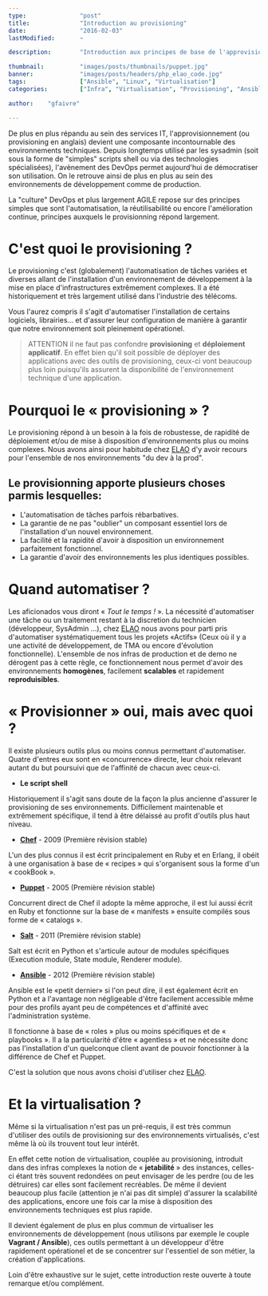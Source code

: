 ```yaml
---
type:               "post"
title:              "Introduction au provisioning"
date:               "2016-02-03"
lastModified:       ~

description:        "Introduction aux principes de base de l'approvisionnement (ou provisoning) d'environnements de développement, d'exécution, de production ou encore de test"

thumbnail:          "images/posts/thumbnails/puppet.jpg"
banner:             "images/posts/headers/php_elao_code.jpg"
tags:               ["Ansible", "Linux", "Virtualisation"]
categories:         ["Infra", "Virtualisation", "Provisioning", "Ansible"]

author:    "gfaivre"

---
```


De plus en plus répandu au sein des services IT, l'approvisionnement (ou provisioning en anglais) devient une composante incontournable des environnements techniques. <!--more--> Depuis longtemps utilisé par les sysadmin (soit sous la forme de "simples" scripts shell ou via des technologies spécialisées), l'avènement des DevOps permet aujourd'hui de démocratiser son utilisation. On le retrouve ainsi de plus en plus au sein des environnements de développement comme de production.

La "culture" DevOps et plus largement AGILE repose sur des principes simples que sont l'automatisation, la réutilisabilité ou encore l'amélioration continue, principes auxquels le provisionning répond largement.

# C'est quoi le provisioning ?

Le provisioning c'est (globalement) l'automatisation de tâches variées et diverses allant de l'installation d'un environnement de développement à la mise en place d'infrastructures extrêmement complexes. Il a été historiquement et très largement utilisé dans l'industrie des télécoms.

Vous l'aurez compris il s'agit d'automatiser l'installation de certains logiciels, librairies... et d'assurer leur configuration de manière à garantir que notre environnement soit pleinement opérationel.

> ATTENTION il ne faut pas confondre **provisioning** et **déploiement applicatif**. En effet bien qu'il soit possible de déployer des applications avec des outils de provisioning, ceux-ci vont beaucoup plus loin puisqu'ils assurent la disponibilité de l'environnement technique d'une application.

# Pourquoi le « provisioning » ?

Le provisioning répond à un besoin à la fois de robustesse, de rapidité de déploiement et/ou de mise à disposition d'environnements plus ou moins complexes. Nous avons ainsi pour habitude chez [ELAO](https://www.elao.com) d'y avoir recours pour l'ensemble de nos environnements "du dev à la prod".

Le provisionning apporte plusieurs choses parmis lesquelles:
-----------------------------------------------------------

- L'automatisation de tâches parfois rébarbatives.
- La garantie de ne pas "oublier" un composant essentiel lors de l'installation d'un nouvel environnement.
- La facilité et la rapidité d'avoir à disposition un environnement parfaitement fonctionnel.
- La garantie d'avoir des environnements les plus identiques possibles.

# Quand automatiser ?

Les aficionados vous diront « *Tout le temps !* ».
La nécessité d'automatiser une tâche ou un traitement restant à la discretion du technicien (développeur, SysAdmin ...), chez [ELAO](https://www.elao.com) nous avons pour parti pris d'automatiser systématiquement tous les projets «Actifs» (Ceux où il y a une activité de développement, de TMA ou encore d'évolution fonctionnelle).
L'ensemble de nos infras de production et de demo ne dérogent pas à cette règle, ce fonctionnement nous permet d'avoir des environnements **homogènes**, facilement **scalables** et rapidement **reproduisibles**.

# « Provisionner » oui, mais avec quoi ?

Il existe plusieurs outils plus ou moins connus permettant d'automatiser. Quatre d'entres eux sont en «concurrence» directe, leur choix relevant autant du but poursuivi que de l'affinité de chacun avec ceux-ci.

- **Le script shell**

Historiquement il s'agit sans doute de la façon la plus ancienne d'assurer le provisioning de ses environnements. Difficilement maintenable et extrêmement spécifique, il tend à être délaissé au profit d'outils plus haut niveau.

- [**Chef**](http://www.chef.io/) - 2009 (Première révision stable)

L'un des plus connus il est écrit principalement en Ruby et en Erlang, il obéit à une organisation à base de « recipes » qui s'organisent sous la forme d'un « cookBook ».

- [**Puppet**](https://puppetlabs.com/) - 2005 (Première révision stable)

Concurrent direct de Chef il adopte la même approche, il est lui aussi écrit en Ruby et fonctionne sur la base de « manifests » ensuite compilés sous forme de « catalogs ».

- [**Salt**](http://saltstack.com/) - 2011 (Première révision stable)

Salt est écrit en Python et s'articule autour de modules spécifiques (Execution module, State module, Renderer module).

- [**Ansible**](http://www.ansible.com/) - 2012 (Première révision stable)

Ansible est le «petit dernier» si l'on peut dire, il est également écrit en Python et a l'avantage non négligeable d'être facilement accessible même pour des profils ayant peu de compétences et d'affinité avec l'administration système.

Il fonctionne à base de « roles » plus ou moins spécifiques et de « playbooks ». Il a la particularité d'être  « agentless » et ne nécessite donc pas l'installation d'un quelconque client avant de pouvoir fonctionner à la différence de Chef et Puppet.

C'est la solution que nous avons choisi d'utiliser chez [ELAO](https://www.elao.com).

# Et la virtualisation ?

Même si la virtualisation n'est pas un pré-requis, il est très commun d'utiliser des outils de provisioning sur des environnements virtualisés, c'est même là où ils trouvent tout leur intérêt.

En effet cette notion de virtualisation, couplée au provisioning, introduit dans des infras complexes la notion de « **jetabilité** » des instances, celles-ci étant très souvent redondées on peut envisager de les perdre (ou de les détruires) car elles sont  facilement recréables.
De même il devient beaucoup plus facile (attention je n'ai pas dit simple) d'assurer la scalabilité des applications, encore une fois car la mise à disposition des environnements techniques est plus rapide.

Il devient également de plus en plus commun de virtualiser les environnements de développement (nous utilisons par exemple le couple **Vagrant / Ansible**), ces outils permettant à un développeur d'être rapidement opérationel et de se concentrer sur l'essentiel de son métier, la création d'applications.

Loin d'être exhaustive sur le sujet, cette introduction reste ouverte à toute remarque et/ou complément.
